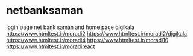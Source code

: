 # netbanksaman
login page net bank saman 
and home page digikala
https://www.htmltest.ir/moradi2
https://www.htmltest.ir/moradi2/digikala
https://www.htmltest.ir/moradi4
https://www.htmltest.ir/moradi10
https://www.htmltest.ir/moradireact

